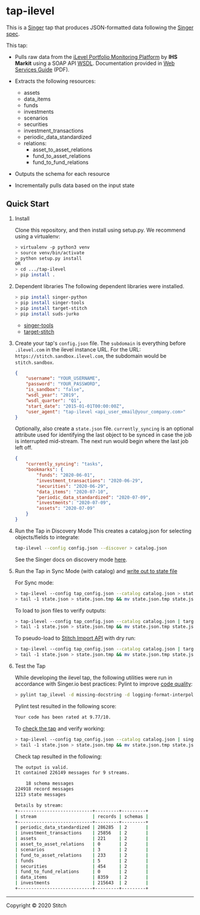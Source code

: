 # tap-ilevel

This is a [Singer](https://singer.io) tap that produces JSON-formatted data
following the [Singer
spec](https://github.com/singer-io/getting-started/blob/master/SPEC.md).

This tap:

- Pulls raw data from the [iLevel Portfolio Monitoring Platform](https://ihsmarkit.com/products/ilevel.html) by **IHS Markit** using a SOAP API [WSDL](https://services.ilevelsolutions.com/DataService/Service/2019/Q1/DataService.svc?singleWsdl). Documentation provided in [Web Services Guide](https://github.com/bytecodeio/tap-ilevel/blob/master/web_services_guide-2019Q1.pdf) (PDF).
- Extracts the following resources:
  - assets
  - data_items
  - funds
  - investments
  - scenarios
  - securities
  - investment_transactions
  - periodic_data_standardized
  - relations:
    - asset_to_asset_relations
    - fund_to_asset_relations
    - fund_to_fund_relations

- Outputs the schema for each resource
- Incrementally pulls data based on the input state

## Quick Start

1. Install

    Clone this repository, and then install using setup.py. We recommend using a virtualenv:

    ```bash
    > virtualenv -p python3 venv
    > source venv/bin/activate
    > python setup.py install
    OR
    > cd .../tap-ilevel
    > pip install .
    ```
2. Dependent libraries
    The following dependent libraries were installed.
    ```bash
    > pip install singer-python
    > pip install singer-tools
    > pip install target-stitch
    > pip install suds-jurko
    
    ```
    - [singer-tools](https://github.com/singer-io/singer-tools)
    - [target-stitch](https://github.com/singer-io/target-stitch)

3. Create your tap's `config.json` file. The `subdomain` is everything before `.ilevel.com` in the ilevel instance URL.  For the URL: `https://stitch.sandbox.ilevel.com`, the subdomain would be `stitch.sandbox`.

    ```json
    {
        "username": "YOUR_USERNAME",
        "password": "YOUR_PASSWORD",
        "is_sandbox": "false",
        "wsdl_year": "2019",
        "wsdl_quarter": "Q1",
        "start_date": "2015-01-01T00:00:00Z",
        "user_agent": "tap-ilevel <api_user_email@your_company.com>"
    }
    ```
    
    Optionally, also create a `state.json` file. `currently_syncing` is an optional attribute used for identifying the last object to be synced in case the job is interrupted mid-stream. The next run would begin where the last job left off.

    ```json
    {
        "currently_syncing": "tasks",
        "bookmarks": {
            "funds": "2020-06-01",
            "investment_transactions": "2020-06-29",
            "securities": "2020-06-29",
            "data_items": "2020-07-10",
            "periodic_data_standardized": "2020-07-09",
            "investments": "2020-07-09",
            "assets": "2020-07-09"
        }
    }
    ```

4. Run the Tap in Discovery Mode
    This creates a catalog.json for selecting objects/fields to integrate:
    ```bash
    tap-ilevel --config config.json --discover > catalog.json
    ```
   See the Singer docs on discovery mode
   [here](https://github.com/singer-io/getting-started/blob/master/docs/DISCOVERY_MODE.md#discovery-mode).

5. Run the Tap in Sync Mode (with catalog) and [write out to state file](https://github.com/singer-io/getting-started/blob/master/docs/RUNNING_AND_DEVELOPING.md#running-a-singer-tap-with-a-singer-target)

    For Sync mode:
    ```bash
    > tap-ilevel --config tap_config.json --catalog catalog.json > state.json
    > tail -1 state.json > state.json.tmp && mv state.json.tmp state.json
    ```
    To load to json files to verify outputs:
    ```bash
    > tap-ilevel --config tap_config.json --catalog catalog.json | target-json > state.json
    > tail -1 state.json > state.json.tmp && mv state.json.tmp state.json
    ```
    To pseudo-load to [Stitch Import API](https://github.com/singer-io/target-stitch) with dry run:
    ```bash
    > tap-ilevel --config tap_config.json --catalog catalog.json | target-stitch --config target_config.json --dry-run > state.json
    > tail -1 state.json > state.json.tmp && mv state.json.tmp state.json
    ```

6. Test the Tap
    
    While developing the ilevel tap, the following utilities were run in accordance with Singer.io best practices:
    Pylint to improve [code quality](https://github.com/singer-io/getting-started/blob/master/docs/BEST_PRACTICES.md#code-quality):
    ```bash
    > pylint tap_ilevel -d missing-docstring -d logging-format-interpolation -d too-many-locals -d too-many-arguments
    ```
    Pylint test resulted in the following score:
    ```bash
    Your code has been rated at 9.77/10.
    ```

    To [check the tap](https://github.com/singer-io/singer-tools#singer-check-tap) and verify working:
    ```bash
    > tap-ilevel --config tap_config.json --catalog catalog.json | singer-check-tap > state.json
    > tail -1 state.json > state.json.tmp && mv state.json.tmp state.json
    ```
    Check tap resulted in the following:
    ```bash
    The output is valid.
    It contained 226149 messages for 9 streams.

        18 schema messages
    224918 record messages
    1213 state messages

    Details by stream:
    +----------------------------+---------+---------+
    | stream                     | records | schemas |
    +----------------------------+---------+---------+
    | periodic_data_standardized | 286285  | 2       |
    | investment_transactions    | 25856   | 2       |
    | assets                     | 221     | 2       |
    | asset_to_asset_relations   | 0       | 2       |
    | scenarios                  | 3       | 2       |
    | fund_to_asset_relations    | 233     | 2       |
    | funds                      | 5       | 2       |
    | securities                 | 454     | 2       |
    | fund_to_fund_relations     | 0       | 2       |
    | data_items                 | 8359    | 2       |
    | investments                | 215643  | 2       |
    +----------------------------+---------+---------+
    ```
---

Copyright &copy; 2020 Stitch
